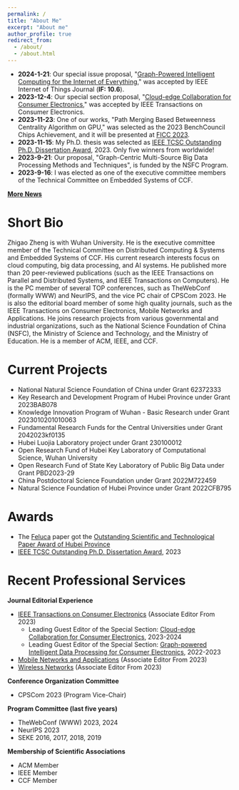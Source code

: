 ```yaml
---
permalink: /
title: "About Me"
excerpt: "About me"
author_profile: true
redirect_from: 
  - /about/
  - /about.html
---
```


- **2024-1-21**: Our special issue proposal, "[Graph-Powered Intelligent Computing for the Internet of Everything](https://ieee-iotj.org/wp-content/uploads/2024/02/Graph_Powered_Computing.pdf)," was accepted by IEEE Internet of Things Journal (**IF: 10.6**).
- **2023-12-4**: Our special section proposal, "[Cloud-edge Collaboration for Consumer Electronics](https://s3-us-west-2.amazonaws.com/clarivate-scholarone-prod-us-west-2-s1m-public/wwwRoot/prod1/societyimages/tce-ieee/TCE_SS_CFP_Cloud-edge%20Collaboration%20for%20Consumer%20Electronics.pdf)," was accepted by IEEE Transactions on Consumer Electronics.
- **2023-11-23**: One of our works, "Path Merging Based Betweenness Centrality Algorithm on GPU," was selected as the 2023 BenchCouncil Chips Achievement, and it will be presented at [FICC 2023](https://www.benchcouncil.org/ficc2023/index.html). <!-- The work will be presented on Chips 2023 and compete for the BenchCouncil TOP100 Achievements ranking list (Chip100).-->
- **2023-11-15**: My Ph.D. thesis was selected as [IEEE TCSC Outstanding Ph.D. Dissertation Award](http://www.ieee-tcsc.org/thesis.php), 2023. Only five winners from worldwide!
- **2023-9-21**: Our proposal, "Graph-Centric Multi-Source Big Data Processing Methods and Techniques", is funded by the NSFC Program.
- **2023-9-16**: I was elected as one of the executive committee members of the Technical Committee on Embedded Systems of CCF.

[**More News**](https://whu-zhigao.github.io/news/)

<div style='display: none'>
以下是过往新闻，不在此处显示

- **2023-9-12**: One of our paper [Feluca](https://ieeexplore.ieee.org/document/9162529) got the [Outstanding Scientific and Technological Paper Award of Hubei Province](http://www.hbkx.org.cn/news/info?newsid=70283644c11e4bd78ef83e9949d57c2f).
- **2023-8-5**: A research paper accepted at JSAC: [Path Merging Based Betweenness Centrality Algorithm in Delay Tolerant Networks
](https://ieeexplore.ieee.org/document/10269062).
- **2023-8-4**: I was elected as one of the executive committee members of the Technical Committee on Distributed Computing and Systems of CCF.
- **2023-7-12**: I will serve as an associate editor at [IEEE Transactions on Consumer Electronics](https://ctsoc.ieee.org/publications/ieee-transactions-on-consumer-electronics.html).
- **2023-6-29**: Our proposal "Graph Learning based Multi-source Heterogeneous Aerospace Big Data Fusion" is funded by the [Knowledge Innovation Program of Wuhan - Basic Research](https://kjj.wuhan.gov.cn/zwgk_8/fdzdnrgk/sjczzxzj/gsgg/202306/t20230629_2223886.html).
- **2023-6-21**: I will serve as a PC at [TheWebConf 2024](https://www2024.thewebconf.org/).
- **2023-4-10**: Our proposal "Intelligent Graph Processing on Heterogeneous Architecture" is found by [Key Research and Development Program of Hubei Province](https://kjt.hubei.gov.cn/kjdt/tzgg/202304/t20230410_4618307.shtml).
- **2022-12-5**: Our proposal, "Aerospace Big Data Processing Techniques on New Architectures", is funded by the Natural Science Foundation of Hubei Province (HB-NSF).
- **2022-12-2**: A research paper accepted at INFOCOM'23: [Galliot: Path Merging Based Betweenness Centrality Algorithm on GPU](https://ieeexplore.ieee.org/document/10229018/).
- **2022-10-8**: I will serve as a PC at [TheWebConf 2023](https://www2023.thewebconf.org/).
- **2022-4-14**: I received research funding from [Hieco](https://www.hieco.com.cn/).

</div>

Short Bio
======
Zhigao Zheng is with Wuhan University. He is the executive committee member of the Technical Committee on Distributed Computing & Systems and Embedded Systems of CCF. His current research interests focus on cloud computing, big data processing, and AI systems. He published more than 20 peer-reviewed publications (such as the IEEE Transactions on Parallel and Distributed Systems, and IEEE Transactions on Computers). He is the PC member of several TOP conferences, such as TheWebConf (formally WWW) and NeurIPS, and the vice PC chair of CPSCom 2023. He is also the editorial board member of some high quality journals, such as the IEEE Transactions on Consumer Electronics, Mobile Networks and Applications. He joins research projects from various governmental and industrial organizations, such as the National Science Foundation of China (NSFC), the Ministry of Science and Technology, and the Ministry of Education. He is a member of ACM, IEEE, and CCF.

Current Projects
======
- National Natural Science Foundation of China under Grant 62372333
- Key Research and Development Program of Hubei Province under Grant 2023BAB078
- Knowledge Innovation Program of Wuhan - Basic Research under Grant 2023010201010063
- Fundamental Research Funds for the Central Universities under Grant 2042023kf0135
- Hubei Luojia Laboratory project under Grant 230100012
- Open Research Fund of Hubei Key Laboratory of Computational Science, Wuhan University
- Open Research Fund of State Key Laboratory of Public Big Data under Grant PBD2023-29
- China Postdoctoral Science Foundation under Grant 2022M722459
- Natural Science Foundation of Hubei Province under Grant 2022CFB795

Awards
======

- The [Feluca](https://ieeexplore.ieee.org/document/9162529) paper got the [Outstanding Scientific and Technological Paper Award of Hubei Province](http://www.hbkx.org.cn/news/info?newsid=70283644c11e4bd78ef83e9949d57c2f)
- [IEEE TCSC Outstanding Ph.D. Dissertation Award](http://www.ieee-tcsc.org/thesis.php), 2023

Recent Professional Services
======

**Journal Editorial Experience**

- [IEEE Transactions on Consumer Electronics](https://ctsoc.ieee.org/publications/ieee-transactions-on-consumer-electronics.html) (Associate Editor From 2023)
  - Leading Guest Editor of the Special Section: [Cloud-edge Collaboration for Consumer Electronics](https://s3-us-west-2.amazonaws.com/clarivate-scholarone-prod-us-west-2-s1m-public/wwwRoot/prod1/societyimages/tce-ieee/TCE_SS_CFP_Cloud-edge%20Collaboration%20for%20Consumer%20Electronics.pdf), 2023-2024
  - Leading Guest Editor of the Special Section: [Graph-powered Intelligent Data Processing for Consumer Electronics](https://ctsoc.ieee.org/images/TCE_FILES/TCE_SS_CFP_Special_Section_on_Graph-powered_Intelligent_Data_Processing_for_Consumer_final.pdf), 2022-2023
- [Mobile Networks and Applications](https://www.springer.com/journal/11036) (Associate Editor From 2023)
- [Wireless Networks](https://www.springer.com/journal/11276) (Associate Editor From 2023)

**Conference Organization Committee**
- CPSCom 2023 (Program Vice-Chair) 

**Program Committee (last five years)**
- TheWebConf (WWW) 2023, 2024
- NeurIPS 2023
- SEKE 2016, 2017, 2018, 2019

**Membership of Scientific Associations**
- ACM Member
- IEEE Member
- CCF Member
